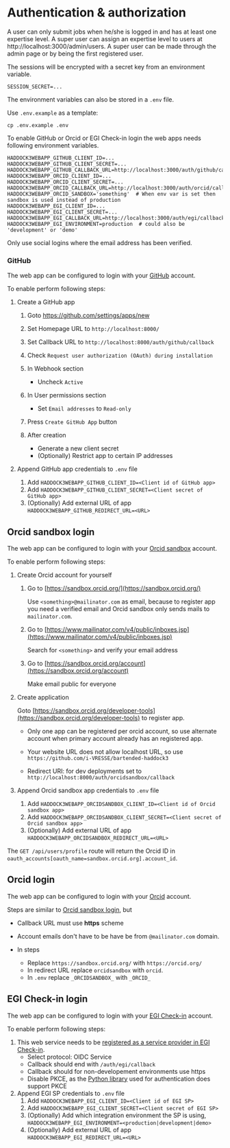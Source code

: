 # Authentication & authorization

A user can only submit jobs when he/she is logged in and has at least one expertise level.
A super user can assign an expertise level to users at http://localhost:3000/admin/users.
A super user can be made through the admin page or by being the first registered user.

The sessions will be encrypted with a secret key from an environment variable.

```shell
SESSION_SECRET=...
```

The environment variables can also be stored in a `.env` file.

Use `.env.example` as a template:

```shell
cp .env.example .env
```

To enable GitHub or Orcid or EGI Check-in login the web apps needs following environment variables.

```shell
HADDOCK3WEBAPP_GITHUB_CLIENT_ID=...
HADDOCK3WEBAPP_GITHUB_CLIENT_SECRET=...
HADDOCK3WEBAPP_GITHUB_CALLBACK_URL=http://localhost:3000/auth/github/callback
HADDOCK3WEBAPP_ORCID_CLIENT_ID=...
HADDOCK3WEBAPP_ORCID_CLIENT_SECRET=...
HADDOCK3WEBAPP_ORCID_CALLBACK_URL=http://localhost:3000/auth/orcid/callback
HADDOCK3WEBAPP_ORCID_SANDBOX='something'  # When env var is set then sandbox is used instead of production
HADDOCK3WEBAPP_EGI_CLIENT_ID=...
HADDOCK3WEBAPP_EGI_CLIENT_SECRET=...
HADDOCK3WEBAPP_EGI_CALLBACK_URL=http://localhost:3000/auth/egi/callback
HADDOCK3WEBAPP_EGI_ENVIRONMENT=production  # could also be 'development' or 'demo'
```

Only use social logins where the email address has been verified.

### GitHub

The web app can be configured to login with your
[GitHub](https://gibhub.com) account.

To enable perform following steps:

1. Create a GitHub app

   1. Goto <https://github.com/settings/apps/new>
   2. Set Homepage URL to `http://localhost:8000/`
   3. Set Callback URL to `http://localhost:8000/auth/github/callback`
   4. Check `Request user authorization (OAuth) during installation`
   5. In Webhook section

      * Uncheck `Active`

   6. In User permissions section

      * Set `Email addresses` to `Read-only`

   7. Press `Create GitHub App` button
   8. After creation

      * Generate a new client secret
      * (Optionally) Restrict app to certain IP addresses

2. Append GitHub app credentials to `.env` file

   1. Add `HADDOCK3WEBAPP_GITHUB_CLIENT_ID=<Client id of GitHub app>`
   2. Add `HADDOCK3WEBAPP_GITHUB_CLIENT_SECRET=<Client secret of GitHub app>`
   3. (Optionally) Add external URL of app
      `HADDOCK3WEBAPP_GITHUB_REDIRECT_URL=<URL>`

## Orcid sandbox login

The web app can be configured to login with your [Orcid
sandbox](https://sandbox.orcid.org/) account.

To enable perform following steps:

1. Create Orcid account for yourself

   1. Go to [https://sandbox.orcid.org/](https://sandbox.orcid.org/)

      Use `<something>@mailinator.com` as email, because to register app you
      need a verified email and Orcid sandbox only sends mails to
      `mailinator.com`.

   2. Go to
      [https://www.mailinator.com/v4/public/inboxes.jsp](https://www.mailinator.com/v4/public/inboxes.jsp)

      Search for `<something>` and verify your email address

   3. Go to [https://sandbox.orcid.org/account](https://sandbox.orcid.org/account)

      Make email public for everyone

2. Create application

   Goto
   [https://sandbox.orcid.org/developer-tools](https://sandbox.orcid.org/developer-tools)
   to register app.

   * Only one app can be registered per orcid account, so use alternate account
     when primary account already has an registered app.

   * Your website URL does not allow localhost URL, so use
     `https://github.com/i-VRESSE/bartended-haddock3`

   * Redirect URI: for dev deployments set to
     `http://localhost:8000/auth/orcidsandbox/callback`

3. Append Orcid sandbox app credentials to `.env` file

   1. Add `HADDOCK3WEBAPP_ORCIDSANDBOX_CLIENT_ID=<Client id of Orcid sandbox app>`
   2. Add `HADDOCK3WEBAPP_ORCIDSANDBOX_CLIENT_SECRET=<Client secret of Orcid sandbox
      app>`
   3. (Optionally) Add external URL of app
      `HADDOCK3WEBAPP_ORCIDSANDBOX_REDIRECT_URL=<URL>`

The `GET /api/users/profile` route will return the Orcid ID in
`oauth_accounts[oauth_name=sandbox.orcid.org].account_id`.

## Orcid login

The web app can be configured to login with your [Orcid](https://orcid.org/)
account.

Steps are similar to [Orcid sandbox login](#orcid-sandbox-login), but

* Callback URL must use **https** scheme
* Account emails don't have to be have be from `@mailinator.com` domain.
* In steps

  * Replace `https://sandbox.orcid.org/` with `https://orcid.org/`
  * In redirect URL replace `orcidsandbox` with `orcid`.
  * In `.env` replace `_ORCIDSANDBOX_` with `_ORCID_`

## EGI Check-in login

The web app can be configured to login with your [EGI Check-in](https://aai.egi.eu/)
account.

To enable perform following steps:

1. This web service needs to be [registered as a service provider in EGI Check-in](https://docs.egi.eu/providers/check-in/sp/).
   * Select protocol: OIDC Service
   * Callback should end with `/auth/egi/callback`
   * Callback should for non-developement environments use https
   * Disable PKCE, as the
     [Python library](https://github.com/fastapi-users/fastapi-users)
     used for authentication does support PKCE
2. Append EGI SP credentials to `.env` file
    1. Add `HADDOCK3WEBAPP_EGI_CLIENT_ID=<Client id of EGI SP>`
    2. Add `HADDOCK3WEBAPP_EGI_CLIENT_SECRET=<Client secret of EGI SP>`
    3. (Optionally) Add which integration environment the SP is using,
        `HADDOCK3WEBAPP_EGI_ENVIRONMENT=<production|development|demo>`
    4. (Optionally) Add external URL of app
        `HADDOCK3WEBAPP_EGI_REDIRECT_URL=<URL>`